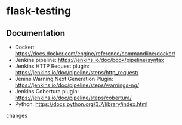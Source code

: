 # flask-testing

## Documentation

- Docker: https://docs.docker.com/engine/reference/commandline/docker/
- Jenkins pipeline: https://jenkins.io/doc/book/pipeline/syntax
- Jenkins HTTP Request plugin: https://jenkins.io/doc/pipeline/steps/http_request/
- Jenins Warning Next Generation Plugin: https://jenkins.io/doc/pipeline/steps/warnings-ng/
- Jenkins Cobertura plugin: https://jenkins.io/doc/pipeline/steps/cobertura/
- Python: https://docs.python.org/3.7/library/index.html

changes
